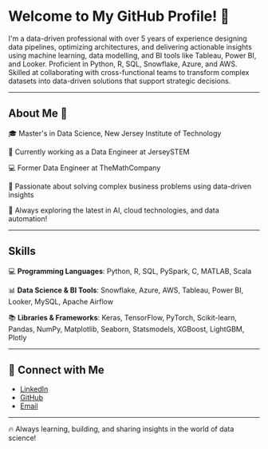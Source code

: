 # Welcome to My GitHub Profile! 🚀  

I'm a data-driven professional with over 5 years of experience designing data pipelines, optimizing architectures, and delivering actionable insights using machine learning, data modelling, and BI tools like Tableau, Power BI, and Looker. Proficient in Python, R, SQL, Snowflake, Azure, and AWS. Skilled at collaborating with cross-functional teams to transform complex datasets into data-driven solutions that support strategic decisions. 

---

## About Me 🚀  

🎓 Master's in Data Science, New Jersey Institute of Technology

💼 Currently working as a Data Engineer at JerseySTEM

💻 Former Data Engineer at TheMathCompany

🌱 Passionate about solving complex business problems using data-driven insights  

🚀 Always exploring the latest in AI, cloud technologies, and data automation!  

---

## Skills

💻 **Programming Languages**: Python, R, SQL, PySpark, C, MATLAB, Scala  

📊 **Data Science & BI Tools**: Snowflake, Azure, AWS, Tableau, Power BI, Looker, MySQL, Apache Airflow  

📚 **Libraries & Frameworks**: Keras, TensorFlow, PyTorch, Scikit-learn, Pandas, NumPy, Matplotlib, Seaborn, Statsmodels, XGBoost, LightGBM, Plotly  

---

## 🤝 Connect with Me  

- [LinkedIn](https://www.linkedin.com/in/niveditha-cr/)  
- [GitHub](https://github.com/Niv-Raj)  
- [Email](mailto:niveditha.cr.9@gmail.com)

---

🔥 Always learning, building, and sharing insights in the world of data science!
